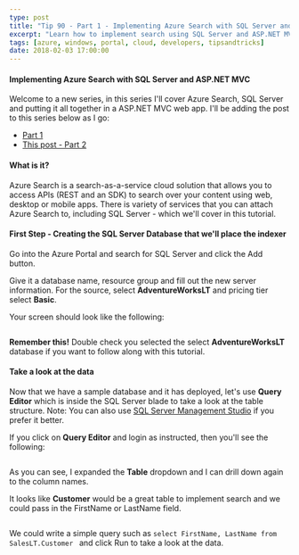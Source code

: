 ```yaml
---
type: post
title: "Tip 90 - Part 1 - Implementing Azure Search with SQL Server and ASP.NET MVC"
excerpt: "Learn how to implement search using SQL Server and ASP.NET MVC"
tags: [azure, windows, portal, cloud, developers, tipsandtricks]
date: 2018-02-03 17:00:00
---
```



#### Implementing Azure Search with SQL Server and ASP.NET MVC

Welcome to a new series, in this series I'll cover Azure Search, SQL Server and putting it all together in a ASP.NET MVC web app. I'll be adding the post to this series below as I go:

* [Part 1](https://microsoft.github.io/AzureTipsAndTricks/blog/tip90.html?WT.mc_id=github-azuredevtips-micrum)
* [This post - Part 2](https://microsoft.github.io/AzureTipsAndTricks/blog/tip91.html?WT.mc_id=github-azuredevtips-micrum)

#### What is it? 

Azure Search is a search-as-a-service cloud solution that allows you to access APIs (REST and an SDK) to search over your content using web, desktop or mobile apps. There is variety of services that you can attach Azure Search to, including SQL Server - which we'll cover in this tutorial. 

#### First Step - Creating the SQL Server Database that we'll place the indexer

Go into the Azure Portal and search for SQL Server and click the Add button. 

Give it a database name, resource group and fill out the new server information. For the source, select **AdventureWorksLT** and pricing tier select **Basic**. 

Your screen should look like the following: 

<img :src="$withBase('/files/azuresearch1.jpg')">

**Remember this!** Double check you selected the select **AdventureWorksLT** database if you want to follow along with this tutorial. 


#### Take a look at the data

Now that we have a sample database and it has deployed, let's use **Query Editor** which is inside the SQL Server blade to take a look at the table structure. Note: You can also use [SQL Server Management Studio](https://docs.microsoft.com/en-us/sql/ssms/download-sql-server-management-studio-ssms?WT.mc_id=docs-azuredevtips-micrum) if you prefer it better. 

If you click on **Query Editor** and login as instructed, then you'll see the following:

<img :src="$withBase('/files/azuresearch2.png')">

As you can see, I expanded the **Table** dropdown and I can drill down again to the column names. 

It looks like **Customer** would be a great table to implement search and we could pass in the FirstName or LastName field. 

<img :src="$withBase('/files/azuresearch3.png')">

We could write a simple query such as `select FirstName, LastName from SalesLT.Customer ` and click Run to take a look at the data. 

<img :src="$withBase('/files/azuresearch4.png')">
